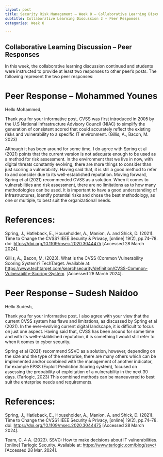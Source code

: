 ```yaml
---
layout: post
title: Security Risk Management – Week 8 – Collaborative Learning Discussion 2 – Peer Responses
subtitle: Collaborative Learning Discussion 2 – Peer Responses
categories: Week 8

--- 
```


## Collaborative Learning Discussion – Peer Responses

In this week, the collaborative learning discussion continued and students were instructed to provide at least two responses to other peer’s posts. The following represent the two peer responses:

# Peer Response – Mohammed Younes

Hello Mohammed,

Thank you for your informative post. CVSS was first introduced in 2005 by the U.S National Infrastructure Advisory Council (NIAC) to simplify the generation of consistent scored that could accurately reflect the existing risks and vulnerability to a specific IT environment. (Gillis, A., Bacon, M. 2023)

Although it has been around for some time, I do agree with Spring et al (2021) points that the current version is not adequate enough to be used as a method for risk assessment. In the environment that we live in now, with digital threats constantly evolving, there are more things to consider than just scoring a vulnerability. Having said that, it is still a good method to refer to and consider due to its well-established reputation. Moving forward, Spring et al (2021) recommended CVSS as a solution. When it comes to vulnerabilities and risk assessment, there are no limitations as to how many methodologies can be used. It is important to have a good understanding of infrastructures, identify potential risks and chose the best methodology, as one or multiple, to best suit the organizational needs. 

# References:

Spring, J., Hatleback, E., Householder, A., Manion, A. and Shick, D. (2021). Time to Change the CVSS? IEEE Security & Privacy, [online] 19(2), pp.74–78. doi: https://doi.org/10.1109/msec.2020.3044475 [Accessed 28 March 2024].  

Gillis, A., Bacon, M. (2023). What is the CVSS (Common Vulnerability Scoring System)? TechTarget. Available at: https://www.techtarget.com/searchsecurity/definition/CVSS-Common-Vulnerability-Scoring-System. [Accessed 28 March 2024].  


# Peer Response – Sudesh Naidoo

Hello Sudesh,

Thank you for your informative post. I also agree with your view that the current CVSS system has flaws and limitations, as discussed by Spring et al (2021). In the ever-evolving current digital landscape, it is difficult to focus on just one aspect. Having said that, CVSS has been around for some time and with its well-established reputation, it is something I would still refer to when it comes to cyber security. 

Spring et al (2021) recommend SSVC as a solution, however, depending on the size and the type of the enterprise, there are many others which can be implemented and/or combined with the management of another indicator, for example EPSS (Exploit Prediction Scoring system), focused on assessing the probability of exploitation of a vulnerability in the next 30 days. (Tarlogic, 2023) This combined methods can be maneuvered to best suit the enterprise needs and requirements. 


# References:

Spring, J., Hatleback, E., Householder, A., Manion, A. and Shick, D. (2021). Time to Change the CVSS? IEEE Security & Privacy, [online] 19(2), pp.74–78. doi: https://doi.org/10.1109/msec.2020.3044475 [Accessed 28 March 2024].  

Team, C. 4 A. (2023). SSVC: How to make decisions about IT vulnerabilities. [online] Tarlogic Security. Available at: https://www.tarlogic.com/blog/ssvc/  [Accessed 28 Mar. 2024]. 





